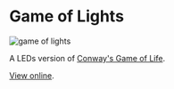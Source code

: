 # Game of Lights
![game of lights](http://thaghra.com/img/projects/game-of-lights-demo.jpg)

A LEDs version of [Conway's Game of Life](https://en.wikipedia.org/wiki/Conway%27s_Game_of_Life).

[View online](http://game-of-lights.thaghra.com/).
